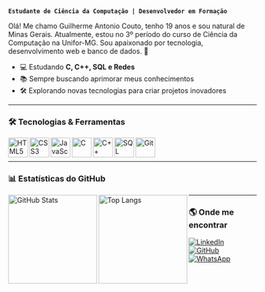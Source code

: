 

**`Estudante de Ciência da Computação | Desenvolvedor em Formação`**

Olá! Me chamo Guilherme Antonio Couto, tenho 19 anos e sou natural de Minas Gerais. Atualmente, estou no 3º período do curso de Ciência da Computação na Unifor-MG. Sou apaixonado por tecnologia, desenvolvimento web e banco de dados. 🚀

- 💻 Estudando **C, C++, SQL e Redes**
- 📚 Sempre buscando aprimorar meus conhecimentos
- 🛠️ Explorando novas tecnologias para criar projetos inovadores

---

### 🛠️ Tecnologias & Ferramentas

<img align="left" alt="HTML5" title="HTML5" width="40px" src="https://cdn.jsdelivr.net/gh/devicons/devicon@latest/icons/html5/html5-original.svg"/>
<img align="left" alt="CSS3" title="CSS3" width="40px" src="https://cdn.jsdelivr.net/gh/devicons/devicon@latest/icons/css3/css3-original.svg"/>
<img align="left" alt="JavaScript" title="JavaScript" width="40px" src="https://cdn.jsdelivr.net/gh/devicons/devicon@latest/icons/javascript/javascript-original.svg"/>
<img align="left" alt="C" title="C" width="40px" src="https://cdn.jsdelivr.net/gh/devicons/devicon@latest/icons/c/c-original.svg"/>
<img align="left" alt="C++" title="C++" width="40px" src="https://cdn.jsdelivr.net/gh/devicons/devicon@latest/icons/cplusplus/cplusplus-original.svg"/>
<img align="left" alt="SQL" title="SQL" width="40px" src="https://cdn.jsdelivr.net/gh/devicons/devicon@latest/icons/mysql/mysql-original.svg"/>
<img align="left" alt="Git" title="Git" width="40px" src="https://cdn.jsdelivr.net/gh/devicons/devicon@latest/icons/git/git-original.svg"/>

<br/>
<br/>

---

### 📊 Estatísticas do GitHub

<p>
  <img align="left" alt="GitHub Stats" height="180px" src="https://github-readme-stats.vercel.app/api?username=GuilhermeACouto&show_icons=true&theme=tokyonight"/>
  <img align="left" alt="Top Langs" height="180px" src="https://github-readme-stats.vercel.app/api/top-langs/?username=GuilhermeACouto&layout=compact&theme=tokyonight"/>
</p>

---

### 🌎 Onde me encontrar

[![LinkedIn](https://img.shields.io/badge/LinkedIn-GuilhermeACouto-blue?style=for-the-badge&logo=linkedin)](https://www.linkedin.com/in/guilherme-antônio-5341512a5)  
[![GitHub](https://img.shields.io/badge/GitHub-GuilhermeACouto-black?style=for-the-badge&logo=github)](https://github.com/GuilhermeACouto)  
[![WhatsApp](https://img.shields.io/badge/WhatsApp-Chat%20Comigo-green?style=for-the-badge&logo=whatsapp)](https://wa.me/37998551654)  

